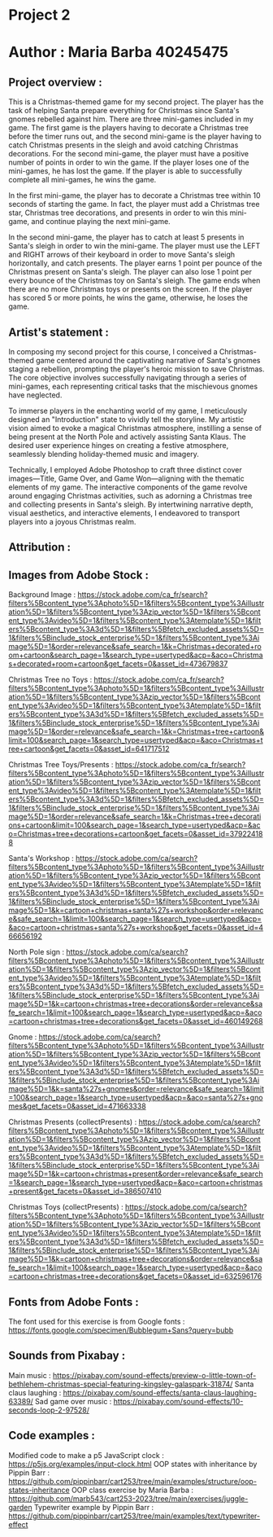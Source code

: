# Project 2 
# Author : Maria Barba 40245475


## Project overview :

 This is a Christmas-themed game for my second project. The player has the task of helping Santa prepare everything for Christmas
 since Santa's gnomes rebelled against him. There are three mini-games included in my game. The first game is the players having 
 to decorate a Christmas tree before the timer runs out, and the second mini-game is the player having to catch Christmas presents in the 
 sleigh and avoid catching Christmas decorations. For the second mini-game, the player must have a positive number of points in order to 
 win the game. If the player loses one of the mini-games, he has lost the game. If the player is able to successfully complete all mini-games,
 he wins the game. 

 In the first mini-game, the player has to decorate a Christmas tree within 10 seconds of starting the game. In fact, the player 
 must add a Christmas tree star, Christmas tree decorations, and presents in order to win this mini-game, and continue playing the next mini-game.

 In the second mini-game, the player has to catch at least 5 presents in Santa's sleigh in order to win the mini-game. The player must 
 use the LEFT and RIGHT arrows of their keyboard in order to move Santa's sleigh horizontally, and catch presents. The player earns 1 point per
 pounce of the Christmas present on Santa's sleigh. The player can also lose 1 point per every bounce of the Christmas toy on Santa's sleigh. The game 
 ends when there are no more Christmas toys or presents on the screen. If the player has scored 5 or more points, he wins the game, otherwise, he loses the game.

## Artist's statement :
In composing my second project for this course, I conceived a Christmas-themed game centered around the captivating narrative of Santa's gnomes staging a rebellion, prompting the player's heroic mission to save Christmas. The core objective involves successfully navigating through a series of mini-games, each representing critical tasks that the mischievous gnomes have neglected.

To immerse players in the enchanting world of my game, I meticulously designed an "Introduction" state to vividly tell the storyline. My artistic vision aimed to evoke a magical Christmas atmosphere, instilling a sense of being present at the North Pole and actively assisting Santa Klaus. The desired user experience hinges on creating a festive atmosphere, seamlessly blending holiday-themed music and imagery.

Technically, I employed Adobe Photoshop to craft three distinct cover images—Title, Game Over, and Game Won—aligning with the thematic elements of my game. The interactive components of the game revolve around engaging Christmas activities, such as adorning a Christmas tree and collecting presents in Santa's sleigh. By intertwining narrative depth, visual aesthetics, and interactive elements, I endeavored to transport players into a joyous Christmas realm.

## Attribution : 

Images from Adobe Stock :
 -----------------------
 Background Image : https://stock.adobe.com/ca_fr/search?filters%5Bcontent_type%3Aphoto%5D=1&filters%5Bcontent_type%3Aillustration%5D=1&filters%5Bcontent_type%3Azip_vector%5D=1&filters%5Bcontent_type%3Avideo%5D=1&filters%5Bcontent_type%3Atemplate%5D=1&filters%5Bcontent_type%3A3d%5D=1&filters%5Bfetch_excluded_assets%5D=1&filters%5Binclude_stock_enterprise%5D=1&filters%5Bcontent_type%3Aimage%5D=1&order=relevance&safe_search=1&k=Christmas+decorated+room+cartoon&search_page=1&search_type=usertyped&acp=&aco=Christmas+decorated+room+cartoon&get_facets=0&asset_id=473679837
 
 Christmas Tree no Toys : https://stock.adobe.com/ca_fr/search?filters%5Bcontent_type%3Aphoto%5D=1&filters%5Bcontent_type%3Aillustration%5D=1&filters%5Bcontent_type%3Azip_vector%5D=1&filters%5Bcontent_type%3Avideo%5D=1&filters%5Bcontent_type%3Atemplate%5D=1&filters%5Bcontent_type%3A3d%5D=1&filters%5Bfetch_excluded_assets%5D=1&filters%5Binclude_stock_enterprise%5D=1&filters%5Bcontent_type%3Aimage%5D=1&order=relevance&safe_search=1&k=Christmas+tree+cartoon&limit=100&search_page=1&search_type=usertyped&acp=&aco=Christmas+tree+cartoon&get_facets=0&asset_id=641717512
 
 Christmas Tree Toys/Presents : https://stock.adobe.com/ca_fr/search?filters%5Bcontent_type%3Aphoto%5D=1&filters%5Bcontent_type%3Aillustration%5D=1&filters%5Bcontent_type%3Azip_vector%5D=1&filters%5Bcontent_type%3Avideo%5D=1&filters%5Bcontent_type%3Atemplate%5D=1&filters%5Bcontent_type%3A3d%5D=1&filters%5Bfetch_excluded_assets%5D=1&filters%5Binclude_stock_enterprise%5D=1&filters%5Bcontent_type%3Aimage%5D=1&order=relevance&safe_search=1&k=Christmas+tree+decorations+cartoon&limit=100&search_page=1&search_type=usertyped&acp=&aco=Christmas+tree+decorations+cartoon&get_facets=0&asset_id=379224188
 
 Santa's Workshop : https://stock.adobe.com/ca/search?filters%5Bcontent_type%3Aphoto%5D=1&filters%5Bcontent_type%3Aillustration%5D=1&filters%5Bcontent_type%3Azip_vector%5D=1&filters%5Bcontent_type%3Avideo%5D=1&filters%5Bcontent_type%3Atemplate%5D=1&filters%5Bcontent_type%3A3d%5D=1&filters%5Bfetch_excluded_assets%5D=1&filters%5Binclude_stock_enterprise%5D=1&filters%5Bcontent_type%3Aimage%5D=1&k=cartoon+christmas+santa%27s+workshop&order=relevance&safe_search=1&limit=100&search_page=1&search_type=usertyped&acp=&aco=cartoon+christmas+santa%27s+workshop&get_facets=0&asset_id=466656192
 
 North Pole sign : https://stock.adobe.com/ca/search?filters%5Bcontent_type%3Aphoto%5D=1&filters%5Bcontent_type%3Aillustration%5D=1&filters%5Bcontent_type%3Azip_vector%5D=1&filters%5Bcontent_type%3Avideo%5D=1&filters%5Bcontent_type%3Atemplate%5D=1&filters%5Bcontent_type%3A3d%5D=1&filters%5Bfetch_excluded_assets%5D=1&filters%5Binclude_stock_enterprise%5D=1&filters%5Bcontent_type%3Aimage%5D=1&k=cartoon+christmas+tree+decorations&order=relevance&safe_search=1&limit=100&search_page=1&search_type=usertyped&acp=&aco=cartoon+christmas+tree+decorations&get_facets=0&asset_id=460149268
 
 Gnome : https://stock.adobe.com/ca/search?filters%5Bcontent_type%3Aphoto%5D=1&filters%5Bcontent_type%3Aillustration%5D=1&filters%5Bcontent_type%3Azip_vector%5D=1&filters%5Bcontent_type%3Avideo%5D=1&filters%5Bcontent_type%3Atemplate%5D=1&filters%5Bcontent_type%3A3d%5D=1&filters%5Bfetch_excluded_assets%5D=1&filters%5Binclude_stock_enterprise%5D=1&filters%5Bcontent_type%3Aimage%5D=1&k=santa%27s+gnomes&order=relevance&safe_search=1&limit=100&search_page=1&search_type=usertyped&acp=&aco=santa%27s+gnomes&get_facets=0&asset_id=471663338
 
 Christmas Presents (collectPresents) : https://stock.adobe.com/ca/search?filters%5Bcontent_type%3Aphoto%5D=1&filters%5Bcontent_type%3Aillustration%5D=1&filters%5Bcontent_type%3Azip_vector%5D=1&filters%5Bcontent_type%3Avideo%5D=1&filters%5Bcontent_type%3Atemplate%5D=1&filters%5Bcontent_type%3A3d%5D=1&filters%5Bfetch_excluded_assets%5D=1&filters%5Binclude_stock_enterprise%5D=1&filters%5Bcontent_type%3Aimage%5D=1&k=cartoon+christmas+present&order=relevance&safe_search=1&search_page=1&search_type=usertyped&acp=&aco=cartoon+christmas+present&get_facets=0&asset_id=386507410
 
 Christmas Toys (collectPresents) : https://stock.adobe.com/ca/search?filters%5Bcontent_type%3Aphoto%5D=1&filters%5Bcontent_type%3Aillustration%5D=1&filters%5Bcontent_type%3Azip_vector%5D=1&filters%5Bcontent_type%3Avideo%5D=1&filters%5Bcontent_type%3Atemplate%5D=1&filters%5Bcontent_type%3A3d%5D=1&filters%5Bfetch_excluded_assets%5D=1&filters%5Binclude_stock_enterprise%5D=1&filters%5Bcontent_type%3Aimage%5D=1&k=cartoon+christmas+tree+decorations&order=relevance&safe_search=1&limit=100&search_page=1&search_type=usertyped&acp=&aco=cartoon+christmas+tree+decorations&get_facets=0&asset_id=632596176

 Fonts from Adobe Fonts :
 ------------------------
 The font used for this exercise is from Google fonts : https://fonts.google.com/specimen/Bubblegum+Sans?query=bubb
 
 Sounds from Pixabay :
 ---------------------
 Main music : https://pixabay.com/sound-effects/preview-o-little-town-of-bethlehem-christmas-special-featuring-kingsley-galaspark-31874/
 Santa claus laughing : https://pixabay.com/sound-effects/santa-claus-laughing-63389/
 Sad game over music : https://pixabay.com/sound-effects/10-seconds-loop-2-97528/
 
 Code examples :
 --------------
 Modified code to make a p5 JavaScript clock : https://p5js.org/examples/input-clock.html
 OOP states with inheritance by Pippin Barr : https://github.com/pippinbarr/cart253/tree/main/examples/structure/oop-states-inheritance
 OOP class exercise by Maria Barba : https://github.com/marb543/cart253-2023/tree/main/exercises/juggle-garden
 Typewriter example by Pippin Barr : https://github.com/pippinbarr/cart253/tree/main/examples/text/typewriter-effect